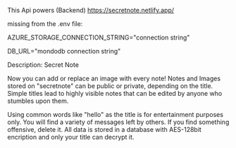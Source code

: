 This Api powers (Backend) https://secretnote.netlify.app/

missing from the .env file:

AZURE_STORAGE_CONNECTION_STRING="connection string"

DB_URL="mondodb connection string"

Description: Secret Note 

Now you can add or replace an image with every note!
Notes and Images stored on "secretnote" can be public or private, depending on the title. Simple titles lead to highly visible notes that can be edited by anyone who stumbles upon them.

Using common words like "hello" as the title is for entertainment purposes only. You will find a variety of messages left by others. If you find something offensive, delete it.
All data is stored in a database with AES-128bit encription and only your title can decrypt it.
